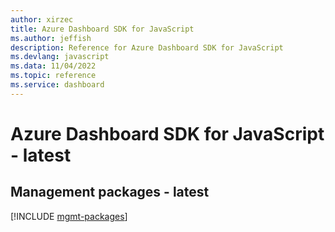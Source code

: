 ```yaml
---
author: xirzec
title: Azure Dashboard SDK for JavaScript
ms.author: jeffish
description: Reference for Azure Dashboard SDK for JavaScript
ms.devlang: javascript
ms.data: 11/04/2022
ms.topic: reference
ms.service: dashboard
---
```

# Azure Dashboard SDK for JavaScript - latest

## Management packages - latest
[!INCLUDE [mgmt-packages](dashboard-mgmt-index.md)]